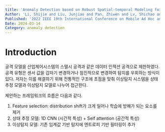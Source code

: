 ```yaml
---
title: 'Anomaly Detection based on Robust Spatial-temporal Modeling for Industrial Control Systems'
Author: 'Li, Shijie and Liu, Junjiao and Pan, Zhiwen and Lv, Shichao and Si, Shuaizong and Sun, Limin'
Published: '2022 IEEE 19th International Conference on Mobile Ad Hoc and Smart Systems (MASS)'
Date: 2024-03-14
Category: anomaly detection
---
```


# Introduction

공격 모델을 산업제어시스템의 스텔시 공격과 같은 데이터 인젝션 공격으로 제한하였다. 공격 유형은 센서 값을 갑자기 변경하거나 점진적으로 변경하여 탐지를 우회하는 방식이 있다. 저자는 이를 해결하기 위해 전통적인 구조에 초점을 맞춰 이상탐지 시스템을 상태 추정 모델과 이상탐지 모델로 나누어 접근한다.

제안하는 프레임워크의 흐름은 다음과 같다.

1. Feature selection: distribution shift가 크게 일어나 학습에 방해가 되는 요소를 제거
2. 상태 추정 모델: 1D CNN (시간적 특성) + Self attention (공간적 특성)
3. 이상탐지 모델: 기존 임계값 기반 탐지에 엔트로피 기반 필터링이 추가
